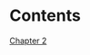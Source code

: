 # Contents

[Chapter 2](https://ivan-toriya-streamlit-binomial-distribution-main-n08g1a.streamlitapp.com/chapter_2)
